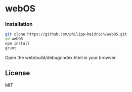 # webOS

### Installation

```sh
git clone https://github.com/philipp-heidrich/webOS.git
cd webOS
npm install
grunt
```

Open the web/build/debug/index.html in your browser



License
----

MIT
